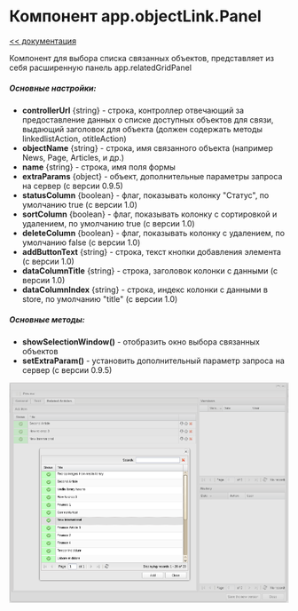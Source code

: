 Компонент app.objectLink.Panel
===
[<< документация](readme.md)

Компонент для выбора списка связанных объектов, представляет из себя расширенную панель app.relatedGridPanel

##### Основные настройки:

* **controllerUrl** {string} - строка, контроллер отвечающий за предоставление данных о списке доступных объектов для связи, выдающий заголовок для объекта (должен содержать методы linkedlistAction, otitleAction)
* **objectName** {string} - строка, имя связанного объекта (например News, Page, Articles, и др.)
* **name** {string} - строка, имя поля формы
* **extraParams** {object} - объект, дополнительные параметры запроса на сервер (с версии 0.9.5)
* **statusColumn** {boolean} - флаг, показывать колонку "Статус", по умолчанию true (с версии 1.0)
* **sortColumn** {boolean} - флаг, показывать колонку с сортировкой и удалением, по умолчанию true (с версии 1.0)
* **deleteColumn** {boolean} - флаг, показывать колонку с удалением, по умолчанию false (с версии 1.0)
* **addButtonText** {string} - строка, текст кнопки добавления элемента (с версии 1.0)
* **dataColumnTitle** {string} - строка, заголовок колонки с данными (с версии 1.0)
* **dataColumnIndex** {string} - строка, индекс колонки с данными в store, по умолчанию "title" (с версии 1.0)

##### Основные методы:

* **showSelectionWindow()** - отобразить окно выбора связанных объектов
* **setExtraParam()** - установить дополнительный параметр запроса на сервер (с версии 0.9.5)

![DVelum поле ссылка на список объектов](../../images/LinkPanel.png)